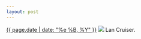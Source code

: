 ```yaml
---
layout: post
---
```


<p>
  <time><a href="/150">{{ page.date | date: "%e %B, %Y" }}</a></time>
  <a href="/150"><img src="{{ site.assets_url }}/150.jpg"/></a>
  <span>Lan Cruiser.</span>
</p>
